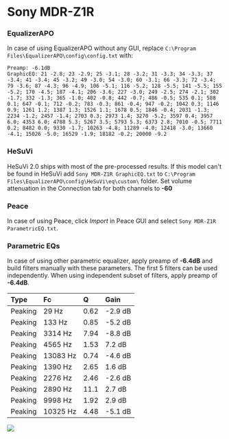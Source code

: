 # Sony MDR-Z1R

### EqualizerAPO
In case of using EqualizerAPO without any GUI, replace `C:\Program Files\EqualizerAPO\config\config.txt`
with:
```
Preamp: -6.1dB
GraphicEQ: 21 -2.8; 23 -2.9; 25 -3.1; 28 -3.2; 31 -3.3; 34 -3.3; 37 -3.4; 41 -3.4; 45 -3.2; 49 -3.0; 54 -3.0; 60 -3.1; 66 -3.3; 72 -3.4; 79 -3.6; 87 -4.3; 96 -4.9; 106 -5.1; 116 -5.2; 128 -5.5; 141 -5.5; 155 -5.2; 170 -4.5; 187 -4.1; 206 -3.6; 227 -3.0; 249 -2.5; 274 -2.1; 302 -1.7; 332 -1.3; 365 -1.0; 402 -0.8; 442 -0.7; 486 -0.5; 535 0.1; 588 0.1; 647 -0.1; 712 -0.2; 783 -0.3; 861 -0.4; 947 -0.2; 1042 0.3; 1146 0.9; 1261 1.2; 1387 1.3; 1526 1.1; 1678 0.5; 1846 -0.4; 2031 -1.3; 2234 -1.2; 2457 -1.4; 2703 0.3; 2973 1.4; 3270 -5.2; 3597 0.4; 3957 6.0; 4353 6.0; 4788 5.3; 5267 3.5; 5793 5.3; 6373 2.8; 7010 -0.5; 7711 0.2; 8482 0.0; 9330 -1.7; 10263 -4.8; 11289 -4.0; 12418 -3.0; 13660 -4.1; 15026 -5.0; 16529 -1.9; 18182 -0.2; 20000 -9.2
```

### HeSuVi
HeSuVi 2.0 ships with most of the pre-processed results. If this model can't be found in HeSuVi add
`Sony MDR-Z1R GraphicEQ.txt` to `C:\Program Files\EqualizerAPO\config\HeSuVi\eq\custom\` folder.
Set volume attenuation in the Connection tab for both channels to **-60**

### Peace
In case of using Peace, click *Import* in Peace GUI and select `Sony MDR-Z1R ParametricEQ.txt`.

### Parametric EQs
In case of using other parametric equalizer, apply preamp of **-6.4dB** and build filters manually
with these parameters. The first 5 filters can be used independently.
When using independent subset of filters, apply preamp of **-6.4dB**.

| Type    | Fc       |     Q | Gain    |
|:--------|:---------|:------|:--------|
| Peaking | 29 Hz    |  0.62 | -2.9 dB |
| Peaking | 133 Hz   |  0.85 | -5.2 dB |
| Peaking | 3314 Hz  |  7.94 | -8.8 dB |
| Peaking | 4565 Hz  |  1.53 | 7.2 dB  |
| Peaking | 13083 Hz |  0.74 | -4.6 dB |
| Peaking | 1390 Hz  |  2.65 | 1.6 dB  |
| Peaking | 2276 Hz  |  2.46 | -2.6 dB |
| Peaking | 2890 Hz  | 11.1  | 2.7 dB  |
| Peaking | 9998 Hz  |  1.92 | 2.9 dB  |
| Peaking | 10325 Hz |  4.48 | -5.1 dB |

![](https://raw.githubusercontent.com/jaakkopasanen/AutoEq/master/results/oratory1990/harman_over-ear_2018/Sony%20MDR-Z1R/Sony%20MDR-Z1R.png)